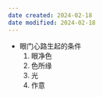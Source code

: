 ```yaml
---
date created: 2024-02-18
date modified: 2024-02-18
---
```

- 眼门心路生起的条件
    1. 眼净色
    2. 色所缘
    3. 光 
    4. 作意 
